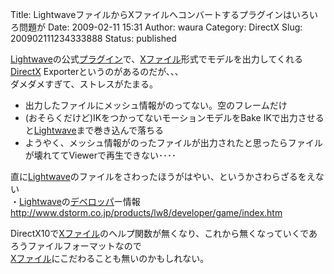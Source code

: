 Title: LightwaveファイルからXファイルへコンバートするプラグインはいろいろ問題が
Date: 2009-02-11 15:31
Author: waura
Category: DirectX
Slug: 200902111234333888
Status: published

[Lightwave](http://d.hatena.ne.jp/keyword/Lightwave)の公式[プラグイン](http://d.hatena.ne.jp/keyword/%A5%D7%A5%E9%A5%B0%A5%A4%A5%F3)で、[Xファイル](http://d.hatena.ne.jp/keyword/X%A5%D5%A5%A1%A5%A4%A5%EB)形式でモデルを出力してくれる[DirectX](http://d.hatena.ne.jp/keyword/DirectX)
Exporterというのがあるのだが、、、  
ダメダメすぎて、ストレスがたまる。

-   出力したファイルにメッシュ情報がのってない。空のフレームだけ
-   (おそらくだけど)IKをつかってないモーションモデルをBake
    IKで出力させると[Lightwave](http://d.hatena.ne.jp/keyword/Lightwave)まで巻き込んで落ちる
-   ようやく、メッシュ情報がのったファイルが出力されたと思ったらファイルが壊れててViewerで再生できない････

直に[Lightwave](http://d.hatena.ne.jp/keyword/Lightwave)のファイルをさわったほうがはやい、というかさわらざるをえない  
・[Lightwave](http://d.hatena.ne.jp/keyword/Lightwave)の[デベロッパ](http://d.hatena.ne.jp/keyword/%A5%C7%A5%D9%A5%ED%A5%C3%A5%D1)ー情報  
<http://www.dstorm.co.jp/products/lw8/developer/game/index.htm>

DirectX10で[Xファイル](http://d.hatena.ne.jp/keyword/X%A5%D5%A5%A1%A5%A4%A5%EB)のヘルプ関数が無くなり、これから無くなっていくであろうファイルフォーマットなので  
[Xファイル](http://d.hatena.ne.jp/keyword/X%A5%D5%A5%A1%A5%A4%A5%EB)にこだわることも無いのかもしれない。
